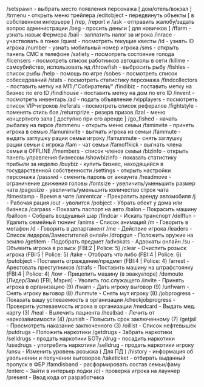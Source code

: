 /setspawn - выбрать место появления персонажа [ дом/отель/вокзал ]
/trmenu - открыть меню трейлера
/editobject - передвинуть объекты [ в собственном интерьере ]
/rep, /report и /ask - отправить жалобу/задать вопрос администрации
/beg - просить деньги [ для новичков ]
/ffarm - узнать навык Фермера
/bail - заплатить налог за игрока
/inrace - участвовать в гонке
/quest - посмотреть текущие квесты
/id - узнать ID игрока
/number - узнать мобильный номер игрока
/sms - открыть панель СМС в телефоне
/satiety - посмотреть состояние голода
/licensers - посмотреть список работников автошколы в сети
/killme - самоубийство, использовать яд
/throwfish - выбросить рыбу
/fishles - список рыбы
/help - помощь по игре
/sobes - посмотреть список собеседований
/stats - посмотреть статистику персонажа
/findcollectors - поставить метку на МП /"Собиратели/"
/findibiz - поставить метку на бизнес по его ID
/findihouse - поставить метку на дом по его ID
/invent - посмотреть инвентарь
/ad - подать объявление
/vipplayers - посмотреть список VIP-игроков
/referals - посмотреть список рефералов
/fightstyle - поменять стиль боя
/returnprize - резерв призов
/lzal - меню концертного зала [ доступно при его аренде ]
/go_fished - начать рыбалку на пирсе
/fammenu - открыть меню семьи
/faminvite - принять игрока в семью
/famuninvite - выгнать игрока из семьи
/fammute - выдать заглушку рации семьи игроку
/famunmute - снять заглушку рации семьи с игрока
/fam - чат семьи
/famoffkick - выгнать члена семьи в OFFLINE
/fmembers - список членов семьи
/bizinfo - открыть панель управления бизнесом
/showbizinfo - показать статистику прибыли за неделю
/buybiz - купить бизнес, находящийся в государственной собственности
/settings - открыть настройки персонажа
/passwd - сменить пароль от аккаунта
/headmove - ограничение движения головы
/fontsize - увеличить/уменьшить размер чата
/pagesize - увеличить/уменьшить количество строк чата
/timestamp - Время в чате
/unrentcar - Прекратить аренду автомобиля
/j - Рабочая рация
/out - уволится
/pobject - Убрать обект у дома или бизнеса
/carpass - Показать паспорт на авто
/balon - Покрасить машину
/balloon - Собрать воздушный шар
/findcar - Искать транспорт
/delftun - Удалить семейный тюнинг
/anims - Список анимаций
/m - Говорить в мегафон
/d - Говорить в департамент
/me - Действие игрока
/leaders - Список лидеров/Заместителей онлайн
/dropgun - Положить оружие на землю
/getitem - Подобрать предмет
/advokats - Адвокаты онлайн
/su - Объявить игрока в розыск (FBI:2 | Police: 5)
/clear - Очистить розыск игрока (FBI:5 | Police: 5)
/take - Отобрать что либо (FBI:4 | Police: 6)
/putobject - Поставить ограждение/предмет (FBI:4 | Police: 4)
/arrest - Арестовать преступников
/strafs - Поставить машину на штрафстоянку (FBI:4 | Police: 4)
/tow - Прицепить машину (в эвакуаторе)
/demoute (Лидер/Зам) [FBI, Мэрия] - Уволить гос.служащего
/invite - Принять игрока в организацию (9)
/fwarn - Дать игроку выговор (9)
/unfwarn - Снять игроку выговор (8)
/funmute - Снять мут игроку (8)
/jobprogress - Показать вашу успеваемость в организации
/checkjobprogress - Проверить успеваемость игрока в организации
/medcard - Выдать мед. карту (3)
/heal - Вылечить пациента
/healbad - Лечить от наркозависимости (4)
/punish - Повысить срок заключенному (7)
/getjail - Просмотреть наказание заключенного (3)
/oillist - Список нефтевышек
/putdrugs - Положить наркотики
/getdrugs - Забрать наркотики
/selldrugs - продать наркотики БОТу
/drug - посадить наркотики
/usedrugs - употребить наркотики
/selldrug - продать наркотики игроку
/unsu - Изменить уровень розыска ( Для ПД )
/history - информация об увольнении и получении выговоров
/taketicket - отбирать выданный пропуск в ФБР
/famdisband - расформировать состав семьи/фаму
/enterc - Зайти в интерьер лодки
/cl - проверка игрока на лаунчер
/present - Ввод кода от разработчика


<!---
Squeeze_All
--->
